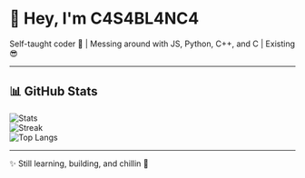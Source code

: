 # 👋 Hey, I'm C4S4BL4NC4  

Self-taught coder 🌱 | Messing around with JS, Python, C++, and C | Existing 😎  

---

## 📊 GitHub Stats
![Stats](https://github-readme-stats.vercel.app/api?username=C4S4BL4NC4&show_icons=true&theme=tokyonight)  
![Streak](https://streak-stats.demolab.com/?user=C4S4BL4NC4&theme=tokyonight)  
![Top Langs](https://github-readme-stats.vercel.app/api/top-langs/?username=C4S4BL4NC4&layout=compact&theme=tokyonight)  

---

✨ Still learning, building, and chillin 🚀
